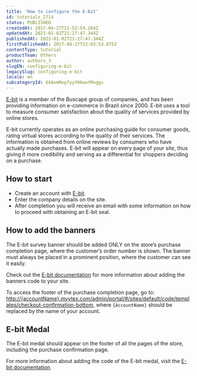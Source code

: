 ```yaml
---
title: 'How to configure the E-bit'
id: tutorials_2714
status: PUBLISHED
createdAt: 2017-04-27T21:52:54.264Z
updatedAt: 2023-01-02T21:27:47.344Z
publishedAt: 2023-01-02T21:27:47.344Z
firstPublishedAt: 2017-04-27T23:03:53.875Z
contentType: tutorial
productTeam: Others
author: authors_3
slugEN: configuring-e-bit
legacySlug: configuring-e-bit
locale: en
subcategoryId: 6XAvmMxp7yyY06ewYMuggs
---
```


[E-bit](http://www.ebit.com.br/) is a member of the Buscapé group of companies, and has been providing information on e-commerce in Brazil since 2000. E-bit uses a tool to measure consumer satisfaction about the quality of services provided by online stores.

E-bit currently operates as an online purchasing guide for consumer goods, rating virtual stores according to the quality of their services. The information is obtained from online reviews by consumers who have actually made purchases. E-bit will appear on every page of your site, thus giving it more credibility and serving as a differential for shoppers deciding on a purchase.

## How to start

- Create an account with [E-bit](https://company.ebit.com.br/cadastro-de-loja).
- Enter the company details on the site.
- After completion you will receive an email with some information on how to proceed with obtaining an E-bit seal.

## How to add the banners

The E-bit survey banner should be added ONLY on the store’s purchase completion page, where the customer’s order number is shown. The banner must always be placed in a prominent position, where the customer can see it easily. 

Check out the [E-bit documentation](https://ebit.com.br/developer/codigo-do-banner) for more information about adding the banners code to your site.

To access the footer of the purchase completion page, go to: [http://{accountName}.myvtex.com/admin/portal/#/sites/default/code/templates/checkout-confirmation-bottom](http://nomedaloja.myvtex.com.br/admin/portal/#/sites/default/code/templates/checkout-confirmation-bottom), where `{AccountName}` should be replaced by the name of your account.

## E-bit Medal

The E-bit medal should appear on the footer of all the pages of the store, including the purchase confirmation page. 

For more information about adding the code of the E-bit medal, visit the [E-bit documentation](https://ebit.com.br/developer/codigo-da-medalha).
